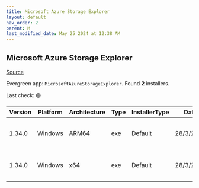 ```yaml
---
title: Microsoft Azure Storage Explorer
layout: default
nav_order: 2
parent: M
last_modified_date: May 25 2024 at 12:38 AM
---
```


## Microsoft Azure Storage Explorer

[Source](https://azure.microsoft.com/en-au/features/storage-explorer/)

Evergreen app: `MicrosoftAzureStorageExplorer`. Found **2** installers.

Last check: 🟢

| Version | Platform | Architecture | Type | InstallerType | Date      | Size      | URI                                                                                                                                                                                                                            |
| ------- | -------- | ------------ | ---- | ------------- | --------- | --------- | ------------------------------------------------------------------------------------------------------------------------------------------------------------------------------------------------------------------------------ |
| 1.34.0  | Windows  | ARM64        | exe  | Default       | 28/3/2023 | 130538960 | [https://github.com/microsoft/AzureStorageExplorer/releases/download/v1.34.0/StorageExplorer-windows-arm64.exe](https://github.com/microsoft/AzureStorageExplorer/releases/download/v1.34.0/StorageExplorer-windows-arm64.exe) |
| 1.34.0  | Windows  | x64          | exe  | Default       | 28/3/2023 | 134510160 | [https://github.com/microsoft/AzureStorageExplorer/releases/download/v1.34.0/StorageExplorer-windows-x64.exe](https://github.com/microsoft/AzureStorageExplorer/releases/download/v1.34.0/StorageExplorer-windows-x64.exe)     |
